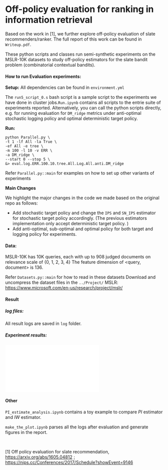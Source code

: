 # Off-policy evaluation for ranking in information retrieval
Based on the work in [1], we further explore off-policy evaluation of slate recommenders/ranker. The full report of this work can be found in `Writeup.pdf`.

These python scripts and classes run semi-synthetic experiments on the MSLR-10K datasets
to study off-policy estimators for the slate bandit problem (combinatorial contextual bandits).

#### How to run Evaluation experiments:

**Setup:** All dependencies can be found in `environment.yml `

The `run5_script_0.s` bash script is a sample script to the experiments we have done in cluster jobs.`Run.ipynb` contains all scripts to the entrie suite of experiments reported. Alternatively, you can call the python scripts directly, e.g. for running evaluation for `DM_ridge` metrics under anti-optimal stochastic logging policy and optimal deterministic target policy.

**Run:** 

```
python Parallel.py \
-t 1 -lf All -la True \
-ef All -e tree \
-m 100 -l 10 -v ERR \
-a DM_ridge \
--start 0 --stop 5 \
&> eval.log.ERR.100.10.tree.All.Log.All.anti.DM_ridge

```

Refer `Parallel.py::main` for examples on how to set up other variants of experiments

**Main Changes**

We highlight the major changes in the code we made based on the original repo as follows:

* Add stochastic target policy and change the `IPS` and `SN_IPS` estimator for stochastic target policy accordingly. (The previous estimators implementation only accept deterministic target policy. )
* Add anti-optimal, sub-optimal and optimal policy for both target and logging policy for experiments.



#### Data:

MSLR-10K has 10K queries, each with up to 908 judged documents on relevance scale of {0, 1, 2, 3, 4}
The feature dimension of <query, document> is 136.

Refer `Datasets.py::main` for how to read in these datasets
    Download and uncompress the dataset files in the `../Project/`
    MSLR: https://www.microsoft.com/en-us/research/project/mslr/



#### Result

##### log files: 

All result logs are saved in `log` folder.

##### Experiment results:

![](./figures/res1.pdf)



#### Other

`PI_estimate_analysis.ipynb` contains a toy example to compare $PI$ estimator and $IW$ estimator.

`make_the_plot.ipynb` parses all the logs after evaluation and generate figures in the report.

​    

[1] Off policy evaluation for slate recommendation, https://arxiv.org/abs/1605.04812 ; https://nips.cc/Conferences/2017/Schedule?showEvent=9146